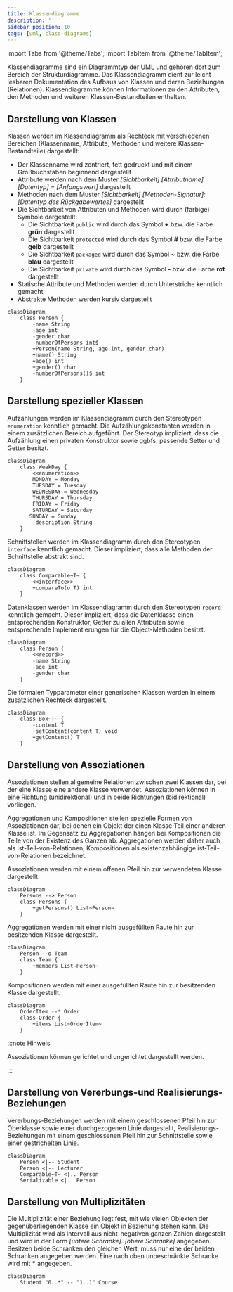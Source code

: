 ```yaml
---
title: Klassendiagramme
description: ''
sidebar_position: 10
tags: [uml, class-diagrams]
---
```


import Tabs from '@theme/Tabs'; import TabItem from '@theme/TabItem';

Klassendiagramme sind ein Diagrammtyp der UML und gehören dort zum Bereich der
Strukturdiagramme. Das Klassendiagramm dient zur leicht lesbaren Dokumentation
des Aufbaus von Klassen und deren Beziehungen (Relationen). Klassendiagramme
können Informationen zu den Attributen, den Methoden und weiteren
Klassen-Bestandteilen enthalten.

## Darstellung von Klassen

Klassen werden im Klassendiagramm als Rechteck mit verschiedenen Bereichen
(Klassenname, Attribute, Methoden und weitere Klassen-Bestandteile) dargestellt:

- Der Klassenname wird zentriert, fett gedruckt und mit einem Großbuchstaben
  beginnend dargestellt
- Attribute werden nach dem Muster _[Sichtbarkeit]_ _[Attributname] [Datentyp] =
  [Anfangswert]_ dargestellt
- Methoden nach dem Muster _[Sichtbarkeit]_ _[Methoden-Signatur]: [Datentyp des
  Rückgabewertes]_ dargestellt
- Die Sichtbarkeit von Attributen und Methoden wird durch (farbige) Symbole
  dargestellt:
  - Die Sichtbarkeit `public` wird durch das Symbol **+** bzw. die Farbe
    **grün** dargestellt
  - Die Sichtbarkeit `protected` wird durch das Symbol **#** bzw. die Farbe
    **gelb** dargestellt
  - Die Sichtbarkeit `packaged` wird durch das Symbol **~** bzw. die Farbe
    **blau** dargestellt
  - Die Sichtbarkeit `private` wird durch das Symbol **-** bzw. die Farbe
    **rot** dargestellt
- Statische Attribute und Methoden werden durch Unterstriche kenntlich gemacht
- Abstrakte Methoden werden kursiv dargestellt

```mermaid
classDiagram
    class Person {
        -name String
        -age int
        -gender char
        -numberOfPersons int$
        +Person(name String, age int, gender char)
        +name() String
        +age() int
        +gender() char
        +numberOfPersons()$ int
    }
```

## Darstellung spezieller Klassen

<Tabs>
  <TabItem value="enumerations" label="Aufzählungen" default>

Aufzählungen werden im Klassendiagramm durch den Stereotypen `enumeration`
kenntlich gemacht. Die Aufzählungskonstanten werden in einem zusätzlichen
Bereich aufgeführt. Der Stereotyp impliziert, dass die Aufzählung einen privaten
Konstruktor sowie ggbfs. passende Setter und Getter besitzt.

```mermaid
classDiagram
    class WeekDay {
        <<enumeration>>
        MONDAY = Monday
        TUESDAY = Tuesday
        WEDNESDAY = Wednesday
        THURSDAY = Thursday
        FRIDAY = Friday
        SATURDAY = Saturday
       SUNDAY = Sunday
        -description String
    }
```

  </TabItem>
  <TabItem value="interfaces" label="Schnittstellen" default>

Schnittstellen werden im Klassendiagramm durch den Stereotypen `interface`
kenntlich gemacht. Dieser impliziert, dass alle Methoden der Schnittstelle
abstrakt sind.

```mermaid
classDiagram
    class Comparable~T~ {
        <<interface>>
        +compareTo(o T) int
    }
```

  </TabItem>
  <TabItem value="records" label="Datenklassen" default>

Datenklassen werden im Klassendiagramm durch den Stereotypen `record` kenntlich
gemacht. Dieser impliziert, dass die Datenklasse einen entsprechenden
Konstruktor, Getter zu allen Attributen sowie entsprechende Implementierungen
für die Object-Methoden besitzt.

```mermaid
classDiagram
    class Person {
        <<record>>
        -name String
        -age int
        -gender char
    }
```

  </TabItem>
  <TabItem value="generics" label="Generische Klassen" default>

Die formalen Typparameter einer generischen Klassen werden in einem zusätzlichen
Rechteck dargestellt.

```mermaid
classDiagram
    class Box~T~ {
        -content T
        +setContent(content T) void
        +getContent() T
    }
```

  </TabItem>
</Tabs>

## Darstellung von Assoziationen

Assoziationen stellen allgemeine Relationen zwischen zwei Klassen dar, bei der
eine Klasse eine andere Klasse verwendet. Assoziationen können in eine Richtung
(unidirektional) und in beide Richtungen (bidirektional) vorliegen.

Aggregationen und Kompositionen stellen spezielle Formen von Assoziationen dar,
bei denen ein Objekt der einen Klasse Teil einer anderen Klasse ist. Im
Gegensatz zu Aggregationen hängen bei Kompositionen die Teile von der Existenz
des Ganzen ab. Aggregationen werden daher auch als ist-Teil-von-Relationen,
Kompositionen als existenzabhängige ist-Teil-von-Relationen bezeichnet.

<Tabs>
  <TabItem value="associations" label="Assoziationen" default>

Assoziationen werden mit einem offenen Pfeil hin zur verwendeten Klasse
dargestellt.

```mermaid
classDiagram
    Persons --> Person
    class Persons {
        +getPersons() List~Person~
    }
```

  </TabItem>
  <TabItem value="aggregations" label="Aggregationen" default>

Aggregationen werden mit einer nicht ausgefüllten Raute hin zur besitzenden
Klasse dargestellt.

```mermaid
classDiagram
    Person --o Team
    class Team {
        +members List~Person~
    }
```

  </TabItem>
  <TabItem value="compositions" label="Kompositionen" default>

Kompositionen werden mit einer ausgefüllten Raute hin zur besitzenden Klasse
dargestellt.

```mermaid
classDiagram
    OrderItem --* Order
    class Order {
        +items List~OrderItem~
    }
```

  </TabItem>
</Tabs>

:::note Hinweis

Assoziationen können gerichtet und ungerichtet dargestellt werden.

:::

## Darstellung von Vererbungs-und Realisierungs-Beziehungen

Vererbungs-Beziehungen werden mit einem geschlossenen Pfeil hin zur Oberklasse
sowie einer durchgezogenen Linie dargestellt, Realisierungs-Beziehungen mit
einem geschlossenen Pfeil hin zur Schnittstelle sowie einer gestrichelten Linie.

```mermaid
classDiagram
    Person <|-- Student
    Person <|-- Lecturer
    Comparable~T~ <|.. Person
    Serializable <|.. Person
```

## Darstellung von Multiplizitäten

Die Multiplizität einer Beziehung legt fest, mit wie vielen Objekten der
gegenüberliegenden Klasse ein Objekt in Beziehung stehen kann. Die Multiplizität
wird als Intervall aus nicht-negativen ganzen Zahlen dargestellt und wird in der
Form _[untere Schranke]..[obere Schranke]_ angegeben. Besitzen beide Schranken
den gleichen Wert, muss nur eine der beiden Schranken angegeben werden. Eine
nach oben unbeschränkte Schranke wird mit **\*** angegeben.

```mermaid
classDiagram
    Student "0..*" -- "1..1" Course
```
